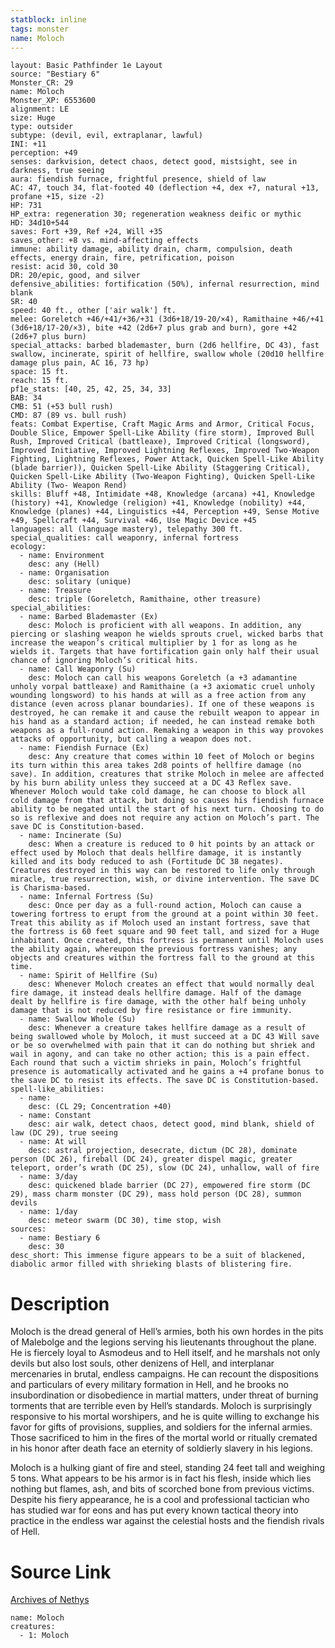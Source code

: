 ```yaml
---
statblock: inline
tags: monster
name: Moloch
---
```

```statblock
layout: Basic Pathfinder 1e Layout
source: "Bestiary 6"
Monster_CR: 29
name: Moloch
Monster_XP: 6553600
alignment: LE
size: Huge
type: outsider
subtype: (devil, evil, extraplanar, lawful)
INI: +11
perception: +49
senses: darkvision, detect chaos, detect good, mistsight, see in darkness, true seeing
aura: fiendish furnace, frightful presence, shield of law
AC: 47, touch 34, flat-footed 40 (deflection +4, dex +7, natural +13, profane +15, size -2)
HP: 731
HP_extra: regeneration 30; regeneration weakness deific or mythic
HD: 34d10+544
saves: Fort +39, Ref +24, Will +35
saves_other: +8 vs. mind-affecting effects
immune: ability damage, ability drain, charm, compulsion, death effects, energy drain, fire, petrification, poison
resist: acid 30, cold 30
DR: 20/epic, good, and silver
defensive_abilities: fortification (50%), infernal resurrection, mind blank
SR: 40
speed: 40 ft., other ['air walk'] ft.
melee: Goreletch +46/+41/+36/+31 (3d6+18/19-20/×4), Ramithaine +46/+41 (3d6+18/17-20/×3), bite +42 (2d6+7 plus grab and burn), gore +42 (2d6+7 plus burn)
special_attacks: barbed blademaster, burn (2d6 hellfire, DC 43), fast swallow, incinerate, spirit of hellfire, swallow whole (20d10 hellfire damage plus pain, AC 16, 73 hp)
space: 15 ft.
reach: 15 ft.
pf1e_stats: [40, 25, 42, 25, 34, 33]
BAB: 34
CMB: 51 (+53 bull rush)
CMD: 87 (89 vs. bull rush)
feats: Combat Expertise, Craft Magic Arms and Armor, Critical Focus, Double Slice, Empower Spell-Like Ability (fire storm), Improved Bull Rush, Improved Critical (battleaxe), Improved Critical (longsword), Improved Initiative, Improved Lightning Reflexes, Improved Two-Weapon Fighting, Lightning Reflexes, Power Attack, Quicken Spell-Like Ability (blade barrier)), Quicken Spell-Like Ability (Staggering Critical), Quicken Spell-Like Ability (Two-Weapon Fighting), Quicken Spell-Like Ability (Two- Weapon Rend)
skills: Bluff +48, Intimidate +48, Knowledge (arcana) +41, Knowledge (history) +41, Knowledge (religion) +41, Knowledge (nobility) +44, Knowledge (planes) +44, Linguistics +44, Perception +49, Sense Motive +49, Spellcraft +44, Survival +46, Use Magic Device +45
languages: all (language mastery), telepathy 300 ft.
special_qualities: call weaponry, infernal fortress
ecology:
  - name: Environment
    desc: any (Hell)
  - name: Organisation
    desc: solitary (unique)
  - name: Treasure
    desc: triple (Goreletch, Ramithaine, other treasure)
special_abilities:
  - name: Barbed Blademaster (Ex)
    desc: Moloch is proficient with all weapons. In addition, any piercing or slashing weapon he wields sprouts cruel, wicked barbs that increase the weapon’s critical multiplier by 1 for as long as he wields it. Targets that have fortification gain only half their usual chance of ignoring Moloch’s critical hits.
  - name: Call Weaponry (Su)
    desc: Moloch can call his weapons Goreletch (a +3 adamantine unholy vorpal battleaxe) and Ramithaine (a +3 axiomatic cruel unholy wounding longsword) to his hands at will as a free action from any distance (even across planar boundaries). If one of these weapons is destroyed, he can remake it and cause the rebuilt weapon to appear in his hand as a standard action; if needed, he can instead remake both weapons as a full-round action. Remaking a weapon in this way provokes attacks of opportunity, but calling a weapon does not.
  - name: Fiendish Furnace (Ex)
    desc: Any creature that comes within 10 feet of Moloch or begins its turn within this area takes 2d8 points of hellfire damage (no save). In addition, creatures that strike Moloch in melee are affected by his burn ability unless they succeed at a DC 43 Reflex save. Whenever Moloch would take cold damage, he can choose to block all cold damage from that attack, but doing so causes his fiendish furnace ability to be negated until the start of his next turn. Choosing to do so is reflexive and does not require any action on Moloch’s part. The save DC is Constitution-based.
  - name: Incinerate (Su)
    desc: When a creature is reduced to 0 hit points by an attack or effect used by Moloch that deals hellfire damage, it is instantly killed and its body reduced to ash (Fortitude DC 38 negates). Creatures destroyed in this way can be restored to life only through miracle, true resurrection, wish, or divine intervention. The save DC is Charisma-based.
  - name: Infernal Fortress (Su)
    desc: Once per day as a full-round action, Moloch can cause a towering fortress to erupt from the ground at a point within 30 feet. Treat this ability as if Moloch used an instant fortress, save that the fortress is 60 feet square and 90 feet tall, and sized for a Huge inhabitant. Once created, this fortress is permanent until Moloch uses the ability again, whereupon the previous fortress vanishes; any objects and creatures within the fortress fall to the ground at this time.
  - name: Spirit of Hellfire (Su)
    desc: Whenever Moloch creates an effect that would normally deal fire damage, it instead deals hellfire damage. Half of the damage dealt by hellfire is fire damage, with the other half being unholy damage that is not reduced by fire resistance or fire immunity.
  - name: Swallow Whole (Su)
    desc: Whenever a creature takes hellfire damage as a result of being swallowed whole by Moloch, it must succeed at a DC 43 Will save or be so overwhelmed with pain that it can do nothing but shriek and wail in agony, and can take no other action; this is a pain effect. Each round that such a victim shrieks in pain, Moloch’s frightful presence is automatically activated and he gains a +4 profane bonus to the save DC to resist its effects. The save DC is Constitution-based.
spell-like_abilities:
  - name:
    desc: (CL 29; Concentration +40)
  - name: Constant
    desc: air walk, detect chaos, detect good, mind blank, shield of law (DC 29), true seeing
  - name: At will
    desc: astral projection, desecrate, dictum (DC 28), dominate person (DC 26), fireball (DC 24), greater dispel magic, greater teleport, order’s wrath (DC 25), slow (DC 24), unhallow, wall of fire
  - name: 3/day
    desc: quickened blade barrier (DC 27), empowered fire storm (DC 29), mass charm monster (DC 29), mass hold person (DC 28), summon devils
  - name: 1/day
    desc: meteor swarm (DC 30), time stop, wish
sources:
  - name: Bestiary 6
    desc: 30
desc_short: This immense figure appears to be a suit of blackened, diabolic armor filled with shrieking blasts of blistering fire.
```
# Description
Moloch is the dread general of Hell’s armies, both his own hordes in the pits of Malebolge and the legions serving his lieutenants throughout the plane. He is fiercely loyal to Asmodeus and to Hell itself, and he marshals not only devils but also lost souls, other denizens of Hell, and interplanar mercenaries in brutal, endless campaigns. He can recount the dispositions and particulars of every military formation in Hell, and he brooks no insubordination or disobedience in martial matters, under threat of burning torments that are terrible even by Hell’s standards. Moloch is surprisingly responsive to his mortal worshipers, and he is quite willing to exchange his favor for gifts of provisions, supplies, and soldiers for the infernal armies. Those sacrificed to him in the fires of the mortal world or ritually cremated in his honor after death face an eternity of soldierly slavery in his legions. 

Moloch is a hulking giant of fire and steel, standing 24 feet tall and weighing 5 tons. What appears to be his armor is in fact his flesh, inside which lies nothing but flames, ash, and bits of scorched bone from previous victims. Despite his fiery appearance, he is a cool and professional tactician who has studied war for eons and has put every known tactical theory into practice in the endless war against the celestial hosts and the fiendish rivals of Hell.
# Source Link
[Archives of Nethys](https://aonprd.com/MonsterDisplay.aspx?ItemName=Moloch)
```encounter-table
name: Moloch
creatures:
  - 1: Moloch
```
